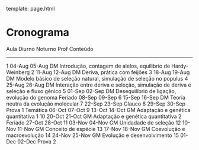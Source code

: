 template: page.html

# Cronograma


Aula         Diurno     Noturno     Prof      Conteúdo
---------   --------   ---------   --------   -------------------------------------------------------------------------------
1            04-Aug     05-Aug      DM        Introdução, contagem de alelos, equilibrio de Hardy-Weinberg
2            11-Aug     12-Aug      DM        Deriva, prática com feijões
3            18-Aug     19-Aug      DM        Modelo básico de seleção natural, simulação de seleção no populus
4            25-Aug     26-Aug      DM        Interação entre deriva e seleção, simulação de deriva e seleção e fluxo gênico
5            01-Sep     02-Sep      DM        Desequilíbrio de ligação, evolução do genoma
Feriado      08-Sep     09-Sep
6            15-Sep     16-Sep      DM        Teoria neutra da evolução molecular
7            22-Sep     23-Sep      Glauco
8            29-Sep     30-Sep                Prova 1
Temática     06-Oct     07-Oct
9            13-Oct     14-Oct      GM        Adaptação e genética quantitativa 1
10           20-Oct     21-Oct      GM        Adaptação e genética quantitativa  2
Feriado      27-Oct     28-Oct
11           03-Nov     04-Nov      GM        Unidadade de seleção
12           10-Nov     11-Nov      GM        Conceito de espécie
13           17-Nov     18-Nov      GM        Coevolução e macroevolução
14           24-Nov     25-Nov      GM        Evolução e desenvolvimento
15           01-Dec     02-Dec                Prova 2

<script>
    $(function () {
        $('tbody tr:nth-child(6)').addClass('feriado');
        $('tbody tr:nth-child(13)').addClass('feriado');
        $('tbody tr:nth-child(10)').addClass('tematica');
        $('tbody tr:nth-child(9)').addClass('prova');
        $('tbody tr:nth-child(18)').addClass('prova');
    });
</script>
